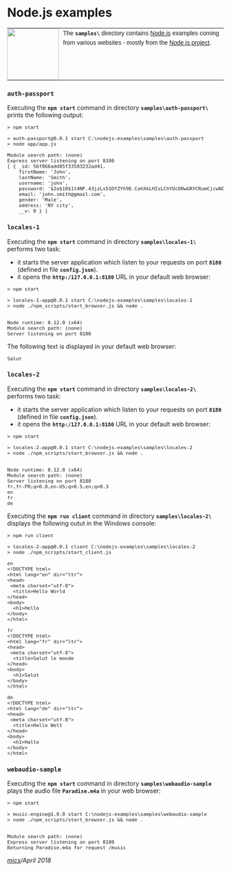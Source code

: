 # Node.js examples

<table style="font-family:Helvetica,Arial;font-size:14px;line-height:1.6;">
  <tr>
  <td style="border:0;padding:0 10px 0 0;min-width:120px;"><a href="http://nodejs.org/"><img src="https://nodejs.org/static/images/logos/nodejs-new-pantone-black.png" width="120"/></a></td>
  <td style="border:0;padding:0;vertical-align:text-top;">The <strong><code>samples\</code></strong> directory contains <a href="http://nodejs.org/" alt="Node.js">Node.js</a> examples coming from various websites - mostly from the <a href="http://nodejs.org/">Node.js project</a>.</td>
  </tr>
</table>

### `auth-passport`

Executing the **`npm start`** command in directory **`samples\auth-passport\`** prints the following output:

<pre style="font-size:80%;">
> npm start

> auth-passport@0.0.1 start C:\nodejs-examples\samples\auth-passport
> node app/app.js

Module search path: (none)
Express server listening on port 8180
[ { _id: 56f866add85f33503232ad41,
    firstName: 'John',
    lastName: 'Smith',
    username: 'john',
    password: '$2a$10$1t4NF.43jzLs51DfZYh9E.CahXkLHIsLChYUcDRwGRYCRumCjcwNC',
    email: 'john.smith@gmail.com',
    gender: 'Male',
    address: 'NY city',
    __v: 0 } ]
</pre>

### `locales-1`

Executing the **`npm start`** command in directory **`samples\locales-1\`** performs two task:

- it starts the server application which listen to your requests on port **`8180`** (defined in file **`config.json`**).
- it opens the **`http:/127.0.0.1:8180`** URL in your default web browser:

<pre style="font-size:80%;">
> npm start

> locales-1-app@0.0.1 start C:\nodejs-examples\samples\locales-1
> node ./npm_scripts/start_browser.js && node .


Node runtime: 8.12.0 (x64)
Module search path: (none)
Server listening on port 8180
</pre>

The following text is displayed in your default web browser:

<pre style="font-size:80%;">
Salut
</pre>

### `locales-2`

Executing the **`npm start`** command in directory **`samples\locales-2\`** performs two task:

- it starts the server application which listen to your requests on port **`8180`** (defined in file **`config.json`**).
- it opens the **`http:/127.0.0.1:8180`** URL in your default web browser:


<pre style="font-size:80%;">
> npm start

> locales-2-app@0.0.1 start C:\nodejs-examples\samples\locales-2
> node ./npm_scripts/start_browser.js && node .


Node runtime: 8.12.0 (x64)
Module search path: (none)
Server listening on port 8180
fr,fr-FR;q=0.8,en-US;q=0.5,en;q=0.3
en
fr
de
</pre>

Executing the **`npm run client`** command in directory **`samples\locales-2\`** displays the following outut in the Windows console:

<pre style="font-size:80%;">
> npm run client                                                                                               
                                                                                                               
> locales-2-app@0.0.1 client C:\nodejs-examples\samples\locales-2               
> node ./npm_scripts/start_client.js                                                                           
                                                                                                               
en                                                                                                             
&lt;!DOCTYPE html>                                                                                                
&lt;html lang="en" dir="ltr">                                                                                     
&lt;head>                                                                                                         
 &lt;meta charset="utf-8">                                                                                        
  &lt;title>Hello World</title>                                                                                   
&lt;/head>                                                                                                        
&lt;body>                                                                                                         
  &lt;h1>Hello</h1>                                                                                               
&lt;/body>                                                                                                        
&lt;/html>                                                                                                        
                                                                                                               
fr                                                                                                             
&lt;!DOCTYPE html>                                                                                                
&lt;html lang="fr" dir="ltr">                                                                                     
&lt;head>                                                                                                         
 &lt;meta charset="utf-8">                                                                                        
  &lt;title>Salut le monde</title>                                                                                
&lt;/head>                                                                                                        
&lt;body>                                                                                                         
  &lt;h1>Salut</h1>                                                                                               
&lt;/body>                                                                                                        
&lt;/html>                                                                                                        
                                                                                                               
de                                                                                                             
&lt;!DOCTYPE html>                                                                                                
&lt;html lang="de" dir="ltr">                                                                                     
&lt;head>                                                                                                         
 &lt;meta charset="utf-8">                                                                                        
  &lt;title>Hallo Welt</title>                                                                                    
&lt;/head>                                                                                                        
&lt;body>                                                                                                         
  &lt;h1>Hallo</h1>                                                                                               
&lt;/body>                                                                                                        
&lt;/html>                                                                                                        
</pre>

### `webaudio-sample`


Executing the **`npm start`** command in directory **`samples\webaudio-sample`** plays the audio file **`Paradise.m4a`** in your web browser:

<pre style="font-size:80%;">
> npm start

> music-engine@1.0.0 start C:\nodejs-examples\samples\webaudio-sample
> node ./npm_scripts/start_browser.js && node .


Module search path: (none)
Express server listening on port 8180
Returning Paradise.m4a for request /music
</pre>

*[mics](http://lampwww.epfl.ch/~michelou/)/April 2018*






